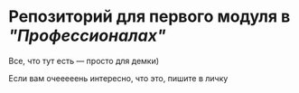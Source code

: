 <h1>Репозиторий для первого модуля в <i>"Профессионалах"</i></h1>

<p>Все, что тут есть — просто для демки)</p>
<p>Если вам очееееень интересно, что это, пишите в личку</p>
